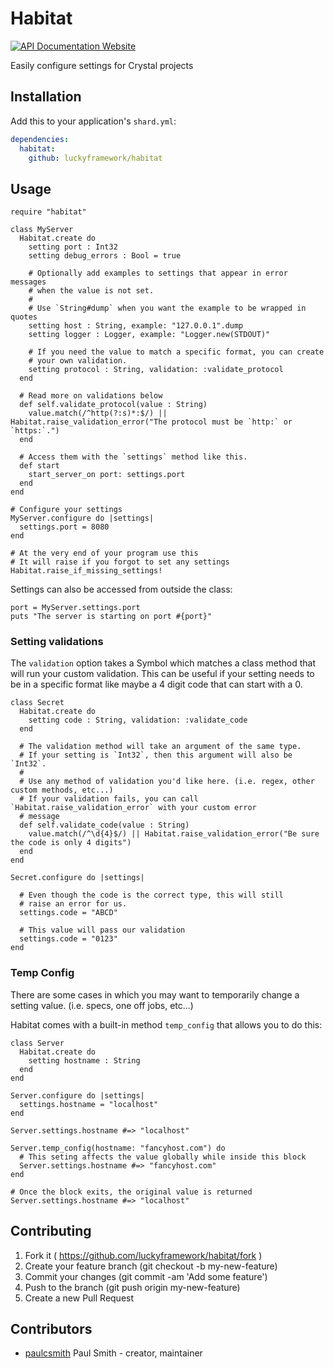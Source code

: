 # Habitat

[![API Documentation Website](https://img.shields.io/website?down_color=red&down_message=Offline&label=API%20Documentation&up_message=Online&url=https%3A%2F%2Fluckyframework.github.io%2Fhabitat%2F)](https://luckyframework.github.io/habitat)

Easily configure settings for Crystal projects

## Installation

Add this to your application's `shard.yml`:

```yaml
dependencies:
  habitat:
    github: luckyframework/habitat
```

## Usage

```crystal
require "habitat"
```

```crystal
class MyServer
  Habitat.create do
    setting port : Int32
    setting debug_errors : Bool = true

    # Optionally add examples to settings that appear in error messages
    # when the value is not set.
    #
    # Use `String#dump` when you want the example to be wrapped in quotes
    setting host : String, example: "127.0.0.1".dump
    setting logger : Logger, example: "Logger.new(STDOUT)"

    # If you need the value to match a specific format, you can create
    # your own validation.
    setting protocol : String, validation: :validate_protocol
  end

  # Read more on validations below
  def self.validate_protocol(value : String)
    value.match(/^http(?:s)*:$/) || Habitat.raise_validation_error("The protocol must be `http:` or `https:`.")
  end

  # Access them with the `settings` method like this.
  def start
    start_server_on port: settings.port
  end
end

# Configure your settings
MyServer.configure do |settings|
  settings.port = 8080
end

# At the very end of your program use this
# It will raise if you forgot to set any settings
Habitat.raise_if_missing_settings!
```

Settings can also be accessed from outside the class:

```crystal
port = MyServer.settings.port
puts "The server is starting on port #{port}"
```

### Setting validations

The `validation` option takes a Symbol which matches a class method
that will run your custom validation. This can be useful if your
setting needs to be in a specific format like maybe a 4 digit code
that can start with a 0.

```crystal
class Secret
  Habitat.create do
    setting code : String, validation: :validate_code
  end

  # The validation method will take an argument of the same type.
  # If your setting is `Int32`, then this argument will also be `Int32`.
  #
  # Use any method of validation you'd like here. (i.e. regex, other custom methods, etc...)
  # If your validation fails, you can call `Habitat.raise_validation_error` with your custom error
  # message
  def self.validate_code(value : String)
    value.match(/^\d{4}$/) || Habitat.raise_validation_error("Be sure the code is only 4 digits")
  end
end

Secret.configure do |settings|

  # Even though the code is the correct type, this will still
  # raise an error for us.
  settings.code = "ABCD"

  # This value will pass our validation
  settings.code = "0123"
end
```

### Temp Config

There are some cases in which you may want to temporarily change a setting value. (i.e. specs, one off jobs, etc...)

Habitat comes with a built-in method `temp_config` that allows you to do this:

```crystal
class Server
  Habitat.create do
    setting hostname : String
  end
end

Server.configure do |settings|
  settings.hostname = "localhost"
end

Server.settings.hostname #=> "localhost"

Server.temp_config(hostname: "fancyhost.com") do
  # This seting affects the value globally while inside this block
  Server.settings.hostname #=> "fancyhost.com"
end

# Once the block exits, the original value is returned
Server.settings.hostname #=> "localhost"
```

## Contributing

1. Fork it ( https://github.com/luckyframework/habitat/fork )
2. Create your feature branch (git checkout -b my-new-feature)
3. Commit your changes (git commit -am 'Add some feature')
4. Push to the branch (git push origin my-new-feature)
5. Create a new Pull Request

## Contributors

- [paulcsmith](https://github.com/paulcsmith) Paul Smith - creator, maintainer
